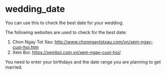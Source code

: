 # wedding_date
You can use this to check the best date for your wedding.

The following websites are used to check for the best date:
1. Chon Ngay Tot Xau: http://www.chonngaytotxau.com/vn/xem-ngay-cuoi-hoi.htm
2. Xem Boi: https://xemboi.com.vn/xem-ngay-cuoi-hoi/

You need to enter your birthdays and the date range you are planning to get married.
